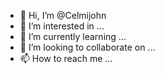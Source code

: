 - 👋 Hi, I’m @Celmijohn
- 👀 I’m interested in ...
- 🌱 I’m currently learning ...
- 💞️ I’m looking to collaborate on ...
- 📫 How to reach me ...

<!---
Celmijohn/Celmijohn is a ✨ special ✨ repository because its `README.md` (this file) appears on your GitHub profile.
You can click the Preview link to take a look at your changes.
--->
